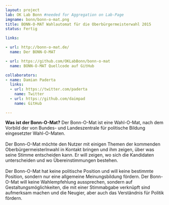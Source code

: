 ```yaml
---
layout: project
lab: OK Lab Bonn #needed for Aggregation on Lab-Page
imgname: bonn/bonn-o-mat.png
title: BONN-O-MAT Wahlautomat für die Oberbürgermeisterwahl 2015
status: Fertig

links:

- url: http://bonn-o-mat.de/
  name: Der BONN-O-MAT

- url: https://github.com/OKLabBonn/bonn-o-mat
  name: BONN-O-MAT Quellcode auf GitHub

collaborators:
- name: Damian Paderta
  links:
  - url: https://twitter.com/paderta
    name: Twitter
  - url: https://github.com/daimpad
    name: GitHub

---
```


<b>Was ist der Bonn-O-Mat?</b>
Der Bonn-O-Mat ist eine Wahl-O-Mat, nach dem Vorbild der von Bundes- und Landeszentrale für politische Bildung eingesetzter Wahl-O-Maten.<br/>
<br/>
Der Bonn-O-Mat möchte den Nutzer mit einigen Themen der kommenden OberbürgermeisterInwahl in Kontakt bringen und ihm zeigen, über was seine Stimme entscheiden kann. Er will zeigen, wo sich die Kandidaten unterscheiden und wo Übereinstimmungen bestehen.<br/>
<br/>
Der Bonn-O-Mat hat keine politische Position und will keine bestimmte Position, sondern nur eine allgemeine Meinungsbildung fördern. Der Bonn-O-Mat will keine Wahlempfehlung aussprechen, sondern auf Gestaltungsmöglichkeiten, die mit einer Stimmabgabe verknüpft sind aufmerksam machen und die Neugier, aber auch das Verständnis für Politik fördern.